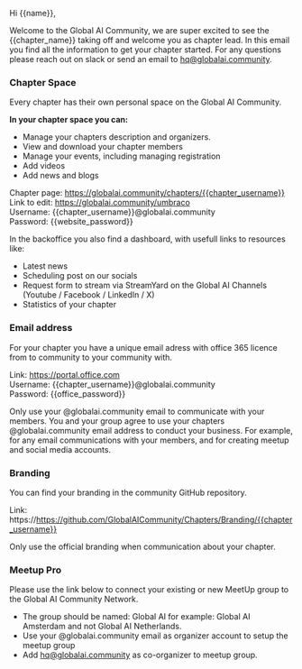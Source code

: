 Hi {{name}},

Welcome to the Global AI Community, we are super excited to see the {{chapter_name}} taking off and welcome you as chapter lead. In this email you find all the information to get your chapter started. For any questions please reach out on slack or send an email to hq@globalai.community.

### Chapter Space
Every chapter has their own personal space on the Global AI Community. 

**In your chapter space you can:**
- Manage your chapters description and organizers.
- View and download your chapter members
- Manage your events, including managing registration
- Add videos
- Add news and blogs
    
Chapter page: https://globalai.community/chapters/{{chapter_username}}   
Link to edit: https://globalai.community/umbraco   
Username: {{chapter_username}}@globalai.community   
Password: {{website_password}}  

In the backoffice you also find a dashboard, with usefull links to resources like:
- Latest news
- Scheduling post on our socials
- Request form to stream via StreamYard on the Global AI Channels (Youtube / Facebook / LinkedIn / X)
- Statistics of your chapter

### Email address
For your chapter you have a unique email adress with office 365 licence from to community to your community with.

Link: https://portal.office.com    
Username: {{chapter_username}}@globalai.community   
Password: {{office_password}}

Only use your @globalai.community email to communicate with your members. You and your group agree to use your chapters @globalai.community email address to conduct your business. For example, for any email communications with your members, and for creating meetup and social media accounts.


 


### Branding
You can find your branding in the community GitHub repository.

Link: https://https://github.com/GlobalAICommunity/Chapters/Branding/{{chapter_username}}

Only use the official branding when communication about your chapter.


### Meetup Pro 
Please use the link below to connect your existing or new MeetUp group to the Global AI Community Network.   

- The group should be named: Global AI <city> for example: Global AI Amsterdam and not Global AI Netherlands.
- Use your @globalai.community email as organizer account to setup the meetup group
- Add hq@globalai.community as co-organizer to meetup group. 
